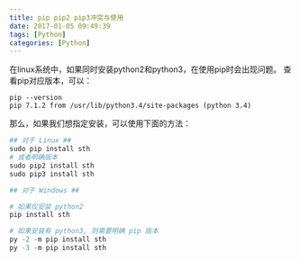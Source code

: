 ```yaml
---
title: pip pip2 pip3冲突与使用
date: 2017-01-05 09:49:39
tags: [Python]
categories: [Python]
---
```

在linux系统中，如果同时安装python2和python3，在使用pip时会出现问题。
查看pip对应版本，可以：
```
pip --version
pip 7.1.2 from /usr/lib/python3.4/site-packages (python 3.4)
```
那么，如果我们想指定安装，可以使用下面的方法：
```python
## 对于 Linux ##
sudo pip install sth
# 或者明确版本
sudo pip2 install sth
sudo pip3 install sth

## 对于 Windows ##

# 如果仅安装 python2
pip install sth

# 如果安装有 python3, 则需要明确 pip 版本
py -2 -m pip install sth
py -3 -m pip install sth
```
